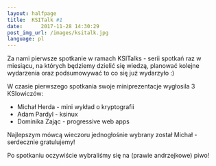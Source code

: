 ```yaml
---
layout:	halfpage
title:	KSITalk #1
date:	   2017-11-28 14:30:29
post_img_url: /images/ksitalk.jpg
language: pl
---
```

Za nami pierwsze spotkanie w ramach KSITalks - serii spotkań raz w miesiącu, na których będziemy dzielić się wiedzą, planować kolejne wydarzenia oraz podsumowywać to co się już wydarzyło :)

W czasie pierwszego spotkania swoje miniprezentacje wygłosila 3 KSIowiczów:
- Michał Herda - mini wykład o kryptografii
- Adam Pardyl - ksinux
- Dominika Zając - progressive web apps

Najlepszym mówcą wieczoru jednogłośnie wybrany został Michał - serdecznie gratulujemy!

Po spotkaniu oczywiście wybraliśmy się na (prawie andrzejkowe) piwo!
